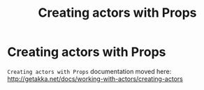 ﻿---
layout: docs.hbs
title: Creating actors with Props
---
# Creating actors with Props

`Creating actors with Props` documentation moved here: http://getakka.net/docs/working-with-actors/creating-actors
